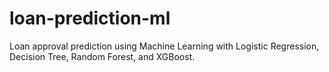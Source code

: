 # loan-prediction-ml
Loan approval prediction using Machine Learning with Logistic Regression, Decision Tree, Random Forest, and XGBoost.

